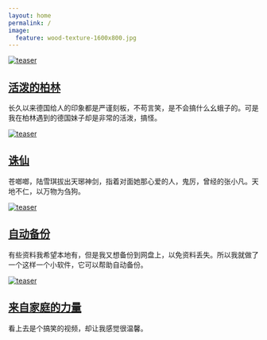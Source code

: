 ```yaml
---
layout: home
permalink: /
image:
  feature: wood-texture-1600x800.jpg
---
```


<div class="tiles">

<div class="tile">
  <a href= "/travel/Berlin"><img src="http://lhf552004.github.io/images/Berlin.jpg" alt="teaser" itemprop="image"/><h2 class="post-title">活泼的柏林</h2></a>
  <p class="post-excerpt">长久以来德国给人的印象都是严谨刻板，不苟言笑，是不会搞什么幺蛾子的。可是我在柏林遇到的德国妹子却是非常的活泼，搞怪。</p>
</div><!-- /.tile -->

<div class="tile">
   <a href= "/articles/Qingyunzhi"><img src="http://lhf552004.github.io/images/qingyunzhi.jpg" alt="teaser" itemprop="image"/><h2 class="post-title" >诛仙</h2></a>

  <p class="post-excerpt">苍啷啷，陆雪琪拔出天琊神剑，指着对面她那心爱的人，鬼厉，曾经的张小凡。天地不仁，以万物为刍狗。</p>
</div><!-- /.tile -->

<div class="tile">
  <a href= "/software/AutoBackup"><img src="http://lhf552004.github.io/images/backup.jpg" alt="teaser" itemprop="image"/><h2 class="post-title">自动备份</h2></a>
  <p class="post-excerpt">有些资料我希望本地有，但是我又想备份到网盘上，以免资料丢失。所以我就做了一个这样一个小软件，它可以帮助自动备份。</p>
</div><!-- /.tile -->

<div class="tile">
  <a href= "/children/familypower"><img src="http://lhf552004.github.io/images/family.jpg" alt="teaser" itemprop="image"/><h2 class="post-title">来自家庭的力量</h2></a>
  <p class="post-excerpt">看上去是个搞笑的视频，却让我感觉很温馨。</p>
</div><!-- /.tile -->

</div><!-- /.tiles -->
